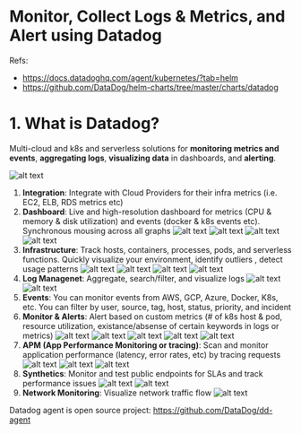 # Monitor, Collect Logs & Metrics, and Alert using Datadog
Refs: 
- https://docs.datadoghq.com/agent/kubernetes/?tab=helm
- https://github.com/DataDog/helm-charts/tree/master/charts/datadog



# 1. What is Datadog?

Multi-cloud and k8s and serverless solutions for __monitoring metrics and events__, __aggregating logs__, __visualizing data__ in dashboards, and __alerting__. 

![alt text](../imgs/dd_overview.png "")

1. __Integration__: Integrate with Cloud Providers for their infra metrics (i.e. EC2, ELB, RDS metrics etc)
2. __Dashboard__: Live and high-resolution dashboard for metrics (CPU & memory & disk utilization) and events (docker & k8s events etc). Synchronous mousing across all graphs
![alt text](../imgs/dashboard_aws.png "")
![alt text](../imgs/dashboard_docdb.png "")
![alt text](../imgs/dashboard_elb.png "")
![alt text](../imgs/dashboard_k8s.png "")
3. __Infrastructure__: Track hosts, containers, processes, pods, and serverless functions. Quickly visualize your environment, identify outliers
, detect usage patterns
![alt text](../imgs/infra_hostmap.png "")
![alt text](../imgs/infra_list.png "")
![alt text](../imgs/infra_containers.png "")
![alt text](../imgs/infra_network.png "")
4. __Log Managenet__: Aggregate, search/filter, and visualize logs
![alt text](../imgs/logs.png "")
![alt text](../imgs/logs_pattern.png "")
5. __Events__: You can monitor events from AWS, GCP, Azure, Docker, K8s, etc. You can filter by user, source, tag, host, status, priority, and incident
6. __Monitor & Alerts__: Alert based on custom metrics (# of k8s host & pod, resource utilization, existance/absense of certain keywords in logs or metrics)
![alt text](../imgs/monitor_alert1.png "")
![alt text](../imgs/monitor_alert2.png "")
![alt text](../imgs/events_asg.png "")
![alt text](../imgs/events_cw_alarm.png "")
![alt text](../imgs/events_docker.png "")
7. __APM (App Performance Monitoring or tracing)__: Scan and monitor application performance (latency, error rates, etc) by tracing requests
![alt text](../imgs/apm_services.png "")
![alt text](../imgs/apm_traces.png "")
![alt text](../imgs/apm_traces_details.png "")
8. __Synthetics__: Monitor and test public endpoints for SLAs and track performance issues
![alt text](../imgs/synthetics_test.png "")
![alt text](../imgs/synthetics_test_details.png "")
9. __Network Monitoring__: Visualize network traffic flow 
![alt text](../imgs/network_map.png "")



Datadog agent is open source project: https://github.com/DataDog/dd-agent
